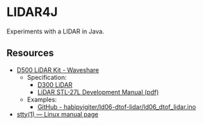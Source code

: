 # LIDAR4J

Experiments with a LIDAR in Java.

## Resources

- [D500 LiDAR Kit - Waveshare](https://www.waveshare.com/wiki/D500_LiDAR_Kit)
    - Specification:
        - [D300 LiDAR](https://wiki.youyeetoo.com/en/Lidar/D300)
        - [LiDAR STL-27L Development Manual (pdf)](https://pdf.direnc.net/upload/sen0589-development-kullanim-klavuzu.pdf)
    - Examples:
        - [GitHub - habipyigiter/ld06-dtof-lidar/ld06_dtof_lidar.ino](https://github.com/habipyigiter/ld06-dtof-lidar/blob/master/ld06_dtof_lidar.ino)
- [stty(1) — Linux manual page](https://man7.org/linux/man-pages/man1/stty.1.html)

